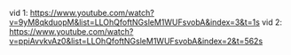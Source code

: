 vid 1: https://www.youtube.com/watch?v=9yM8qkduopM&list=LLOhQfoftNGsleM1WUFsvobA&index=3&t=1s
vid 2: https://www.youtube.com/watch?v=ppiAvvkvAz0&list=LLOhQfoftNGsleM1WUFsvobA&index=2&t=562s
